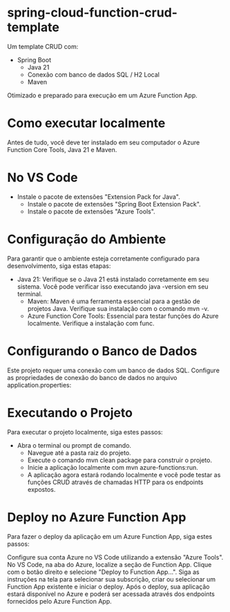 # spring-cloud-function-crud-template
Um template CRUD com:

- Spring Boot
  - Java 21
  - Conexão com banco de dados SQL / H2 Local
  - Maven

Otimizado e preparado para execução em um Azure Function App.

# Como executar localmente

Antes de tudo, você deve ter instalado em seu computador o Azure Function Core Tools, Java 21 e Maven.

# No VS Code
- Instale o pacote de extensões "Extension Pack for Java".
  - Instale o pacote de extensões "Spring Boot Extension Pack".
  - Instale o pacote de extensões "Azure Tools". 

# Configuração do Ambiente
Para garantir que o ambiente esteja corretamente configurado para desenvolvimento, siga estas etapas:

- Java 21: Verifique se o Java 21 está instalado corretamente em seu sistema. Você pode verificar isso executando java -version em seu terminal.
  - Maven: Maven é uma ferramenta essencial para a gestão de projetos Java. Verifique sua instalação com o comando mvn -v.
  - Azure Function Core Tools: Essencial para testar funções do Azure localmente. Verifique a instalação com func.

# Configurando o Banco de Dados
Este projeto requer uma conexão com um banco de dados SQL. Configure as propriedades de conexão do banco de dados no arquivo application.properties:

# Executando o Projeto
Para executar o projeto localmente, siga estes passos:

- Abra o terminal ou prompt de comando.
  - Navegue até a pasta raiz do projeto.
  - Execute o comando mvn clean package para construir o projeto.
  - Inicie a aplicação localmente com mvn azure-functions:run.
  - A aplicação agora estará rodando localmente e você pode testar as funções CRUD através de chamadas HTTP para os endpoints expostos.

# Deploy no Azure Function App
Para fazer o deploy da aplicação em um Azure Function App, siga estes passos:

Configure sua conta Azure no VS Code utilizando a extensão "Azure Tools".
No VS Code, na aba do Azure, localize a seção de Function App.
Clique com o botão direito e selecione "Deploy to Function App...".
Siga as instruções na tela para selecionar sua subscrição, criar ou selecionar um Function App existente e iniciar o deploy.
Após o deploy, sua aplicação estará disponível no Azure e poderá ser acessada através dos endpoints fornecidos pelo Azure Function App.
